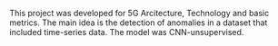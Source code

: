 This project was developed for 5G Arcitecture, Technology and basic metrics. The main idea is the detection of anomalies in a dataset that included time-series data. The model was CNN-unsupervised.
